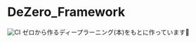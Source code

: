# DeZero_Framework
![CI](https://github.com/nana0-0/DeZero_Framework/workflows/CI/badge.svg)
ゼロから作るディープラーニング(本)をもとに作っています🌱
